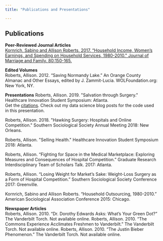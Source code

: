 ```yaml
---
title: "Publications and Presentations"

---
```


## Publications
**Peer-Reviewed Journal Articles**  
[Kornrich, Sabino and Allison Roberts. 2017. “Household Income, Women’s Earnings, and Spending on Household Services, 1980-2010." Journal of Marriage and Family. 80:150-165.](https://onlinelibrary.wiley.com/doi/full/10.1111/jomf.12450)

**Edited Volumes**  
Roberts, Allison. 2012. “Saving Normandy Lake.” An Orange County Almanac and Other Essays, edited by J. Zammit-Lucia. WOLFoundation.org: New York, NY.

**Presentations**
Roberts, Allison. 2019. "Salvation through Surgery."  Healthcare Innovation Student Symposium: Atlanta.  
Get the [citations](/files/References_HIP2019.pdf).
Check out my data science blog posts for the code used in this presentation.

Roberts, Allison. 2018. "Hawking Surgery: Hospitals and Online Competition." Southern Sociological Society Annual Meeting 2018: New Orleans.

Roberts, Allison. "Selling Health." Healthcare Innovation Student Symposium 2018: Atlanta.

Roberts, Allison. “Fighting for Space in the Medical Marketplace: Exploring Measures and Consequences of Hospital Competition.” Graduate Research Interdisciplinary Team of Scholars Talk. 2017: Atlanta.

Roberts, Allison. “Losing Weight for Market’s Sake: Weight-Loss Surgery as a Form of Hospital Competition.” Southern Sociological Society Conference 2017: Greenville.

Kornrich, Sabino and Allison Roberts. “Household Outsourcing, 1980-2010.” American Sociological Association Conference 2015: Chicago.

**Newspaper Articles**  
Roberts, Allison. 2010. “Dr. Dorothy Edwards Asks: What’s Your Green Dot?” The Vanderbilt Torch. Not available online.
Roberts, Allison. 2010. “The Commons Experience Acclimates Freshmen to Vanderbilt.” The Vanderbilt Torch. Not available online.
Roberts, Allison. 2010. “The Justin Bieber Phenomenon.” The Vanderbilt Torch. Not available online.





